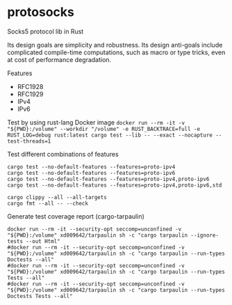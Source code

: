 # protosocks

Socks5 protocol lib in Rust  

Its design goals are simplicity and robustness. Its design anti-goals include complicated compile-time computations, such as macro or type tricks, even at cost of performance degradation.  

Features
+ RFC1928
+ RFC1929
+ IPv4
+ IPv6


Test by using rust-lang Docker image
`docker run --rm -it -v "${PWD}:/volume" --workdir "/volume" -e RUST_BACKTRACE=full -e RUST_LOG=debug rust:latest cargo test --lib -- --exact --nocapture --test-threads=1`

Test different combinations of features
```shell script
cargo test --no-default-features --features=proto-ipv4
cargo test --no-default-features --features=proto-ipv6
cargo test --no-default-features --features=proto-ipv4,proto-ipv6
cargo test --no-default-features --features=proto-ipv4,proto-ipv6,std

cargo clippy --all --all-targets
cargo fmt --all -- --check
```

Generate test coverage report (cargo-tarpaulin)
```shell script
docker run --rm -it --security-opt seccomp=unconfined -v "${PWD}:/volume" xd009642/tarpaulin sh -c "cargo tarpaulin --ignore-tests --out Html"
#docker run --rm -it --security-opt seccomp=unconfined -v "${PWD}:/volume" xd009642/tarpaulin sh -c "cargo tarpaulin --run-types Doctests --all"
#docker run --rm -it --security-opt seccomp=unconfined -v "${PWD}:/volume" xd009642/tarpaulin sh -c "cargo tarpaulin --run-types Tests --all"
#docker run --rm -it --security-opt seccomp=unconfined -v "${PWD}:/volume" xd009642/tarpaulin sh -c "cargo tarpaulin --run-types Doctests Tests --all"
```
